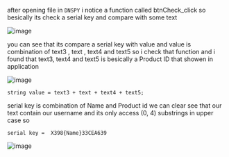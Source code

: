 after opening file in `DNSPY` i notice a function called btnCheck_click so besically its check a serial key and compare with some text 

![image](https://user-images.githubusercontent.com/37813830/121816205-eb9d1380-cc97-11eb-9b21-9aa3933096ef.png)

you can see that its compare a serial key with value and value is combination of text3 , text , text4 and text5 
so i check that function and i found that text3, text4 and text5 is besically a Product ID that showen in application 

![image](https://user-images.githubusercontent.com/37813830/121816247-2901a100-cc98-11eb-9f56-e778daf3e2a1.png)


```
string value = text3 + text + text4 + text5;
```

serial key is combination of Name and Product id we can clear see that our text contain our username and its only access (0, 4) substrings in upper case so 

```serial key =  X398{Name}33CEA639```

![image](https://user-images.githubusercontent.com/37813830/121816314-7e3db280-cc98-11eb-8972-13bd93ff9514.png)
